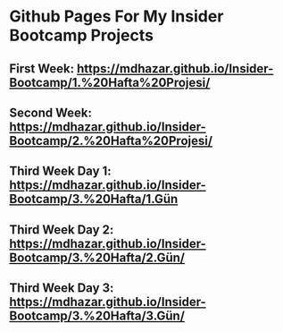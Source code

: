 # Github Pages For My Insider Bootcamp Projects

## First Week: <https://mdhazar.github.io/Insider-Bootcamp/1.%20Hafta%20Projesi/>

## Second Week: <https://mdhazar.github.io/Insider-Bootcamp/2.%20Hafta%20Projesi/>

## Third Week Day 1: <https://mdhazar.github.io/Insider-Bootcamp/3.%20Hafta/1.Gün>

## Third Week Day 2: <https://mdhazar.github.io/Insider-Bootcamp/3.%20Hafta/2.Gün/>

## Third Week Day 3: <https://mdhazar.github.io/Insider-Bootcamp/3.%20Hafta/3.Gün/>
